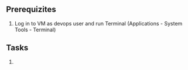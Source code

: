 ## Prerequizites

1. Log in to VM as devops user and run Terminal (Applications - System Tools - Terminal)

## Tasks

1. 
